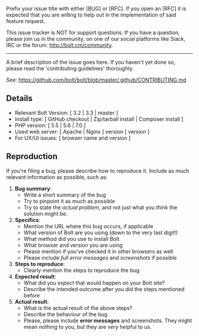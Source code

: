 Prefix your issue title with either [BUG] or [RFC]. If you open an [RFC] it is
expected that you are willing to help out in the implementation of said feature
request.

This issue tracker is NOT for support questions. If you have a question, please
join us in the community, on one of our social platforms like Slack, IRC or the
forum: http://bolt.cm/community.

-----------

A brief description of the issue goes here. If you haven't yet done so, please
read the 'contributing guidelines' thoroughly. 

See: https://github.com/bolt/bolt/blob/master/.github/CONTRIBUTING.md

Details
-------

 - Relevant Bolt Version: [ 3.2 | 3.3 | master ]
 - Install type: [ GitHub checkout | Zip/tarball install | Composer install ]
 - PHP version: [ 5.5 | 5.6 | 7.0 ]
 - Used web server: [ Apache | Nginx ] version [ version ]
 - For UX/UI issues: [ browser name and version ]


Reproduction
------------

If you're filing a bug, please describe how to reproduce it. Include as much
relevant information as possible, such as:

 1. **Bug summary**: 
    * Write a short summary of the bug
    * Try to pinpoint it as much as possible
    * Try to state the _actual problem_, and not just what you _think_ the 
      solution might be.
 2. **Specifics**:
    * Mention the URL where this bug occurs, if applicable
    * What version of Bolt are you using (down to the very last digit!)
    * What method did you use to install Bolt
    * What browser and version you are using
    * Please mention if you've checked it in other browsers as well 
    * Please include *full error messages* and *screenshots* if possible
 3. **Steps to reproduce**:
    * Clearly mention the steps to reproduce the bug
 4. **Expected result**: 
    * What did you _expect_ that would happen on your Bolt site?
    * Describe the intended outcome after you did the steps mentioned before
 5. **Actual result**: 
    * What is the actual result of the above steps? 
    * Describe the behaviour of the bug 
    * Please, please include **error messages** and screenshots. They might mean 
      nothing to you, but they are _very_ helpful to us.
